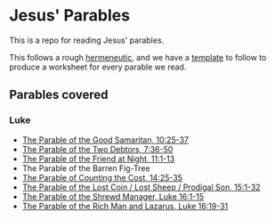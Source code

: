 # Jesus' Parables

This is a repo for reading Jesus' parables.

This follows a rough [hermeneutic](./HERMENEUTIC.md), and we have a
[template](./worksheet_template.md) to follow to produce a worksheet for every parable we
read.

## Parables covered

### Luke

* [The Parable of the Good Samaritan, 10:25-37](./worksheets/luke_10_25-37.md)
* [The Parable of the Two Debtors, 7:36-50](./worksheets/luke_7_36-50.md)
* [The Parable of the Friend at Night, 11:1-13](./worksheets/luke_11_1-13.md)
* The Parable of the Barren Fig-Tree
* [The Parable of Counting the Cost, 14:25-35](./worksheets/luke_14_25-35)
* [The Parable of the Lost Coin / Lost Sheep / Prodigal Son, 15:1-32](./worksheets/luke_15_1-32.md)
* [The Parable of the Shrewd Manager, Luke 16:1-15](./worksheets/luke_16_1-15.md)
* [The Parable of the Rich Man and Lazarus, Luke 16:19-31](./worksheets/luke_16_19-31.md)

